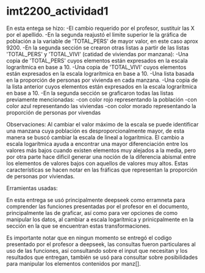# imt2200_actividad1
En esta entega se hizo: 
-El cambio requerido por el profesor, sustituir las X por el apellido.
-En la segunda reajustó el limite superior le la gráfica de población a la variable de 'TOTAL_PERS' de mayor valor, en este caso aprox 9200.
-En la segunda sección se crearon otras listas a partir de las listas 'TOTAL_PERS' y 'TOTAL_VIVI' (catidad de viviendas por manzana):
    -Una copia de 'TOTAL_PERS' cuyos elementos están expresados en la escala lograrítmica en base a 10.
    -Una copia de 'TOTAL_VIVI' cuyos elementos están expresados en la escala lograrítmica en base a 10.
    -Una lista basada en la proporción de personas por vivienda en cada manzana.
    -Una copia de la lista anterior cuyos elementos están expresados en la escala lograrítmica en base a 10.
-En la segunda sección se graficaron todas las listas previamente mencionadas: 
    -con color rojo representando la población
    -con color azul representando las viviendas
    -con color morado representando la proporción de personas por vivendas

Observaciones:
Al cambiar el valor máximo de la escala se puede identificar una manzana cuya población es desproporcionalmente mayor, de esta manera se buscó cambiar la escala de lineal a logarítmica.
El cambio a escala logarítmica ayuda a encontrar una mayor diferenciación entre los valores más bajos cuando existen elementos muy alejados a la media, pero por otra parte hace dificil generar una noción de la diferencia abismal entre los elementos de valores bajos con aquellos de valores muy altos. Estas características se hacen notar en las fráficas que representan la proporción de personas por viviendas.

Erramientas usadas:

En esta entrega se usó principalmente deepseek como erramneta para comprender las funciones presentadas por el profesor en el documento, principalmente las de graficar, así como para ver opciones de como manipular los datos, al cambiar a escala logarítmica y prinicpalmente en la sección en la que se encuentran estas transformaciones.

Es importante notar que en ningun momento se entregó el codigo presentado por el profesor a deepseek, las consultas fueron particulares al uso de las funciones, así consultando sobre el input que necesitan y los resultados que entregan, también se usó para consultar sobre posibilidades para manipular los elementos contenidos por manz[].